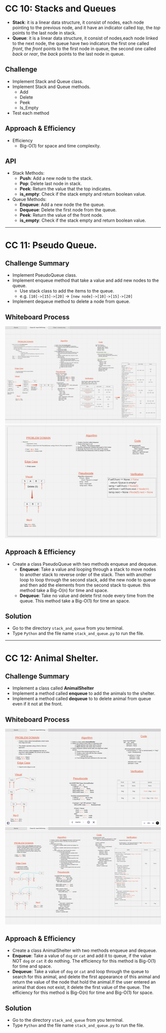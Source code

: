 
# **CC 10**: Stacks and Queues
<!-- Short summary or background information -->
  - **Stack**: it is a linear data structure, it consist of nodes, each node pointing to the previous node, and it have an indicator called _top_, the _top_ points to the last node in stack.
  - **Queue**:  it is a linear data structure, it consist of nodes,each node linked to the next node, the queue have two indicators the first one called _front_, the _front_ points to the first node in queue, the second one called _back_ or _rear_, the _back_ points to the last node in queue.

## Challenge
<!-- Description of the challenge -->
 - Implement Stack and Queue class.
 - Implement Stack and Queue methods.
   - Add
   - Delete
   - Peek
   - Is_Empty
 - Test each method

## Approach & Efficiency
<!-- What approach did you take? Why? What is the Big O space/time for this approach? -->
  - Efficiency
    - Big-O(1) for space and time complexity.

## API
<!-- Description of each method publicly available to your Stack and Queue-->
  - Stack Methods:
    - **Push**: Add a new node to the stack.
    - **Pop**: Delete last node in stack.
    - **Peek**: Return the value that the top indicates.
    - **is_empty**: Check if the stack empty and return boolean value.
  - Queue Methods:
    - **Enqueue**: Add a new node the the queue.
    - **Dequeue**: Delete the first node from the queue.
    - **Peek**: Return the value of the front node.
    - **is_empty**: Check if the stack empty and return boolean value.

---

# **CC 11**: Pseudo Queue.

## Challenge Summary
<!-- Description of the challenge -->
  - Implement PseudoQueue class.
  - Implement enqueue method that take a value and add new nodes to the queue.
    -  Use stack class to add the items to the queue.
    -  e.g. `[10]->[15]->[20]` -> `[new node]->[10]->[15]->[20]`
 -  Implement dequeue method to delete a node from queue.

## Whiteboard Process
<!-- Embedded whiteboard image -->
![Class and enqueue](../whiteboard/class_enqueue.png)
![dequeue](../whiteboard/dequeue_method.png)

## Approach & Efficiency
 - Create a class PseudoQueue with two methods enqueue and dequeue.
   - **Enqueue**: Take a value and looping through a stack to move nodes to another stack to reverse order of the stack. Then with another loop to loop through the second stack, add the new node to queue and then add the elements from the second stack to queue. this method take a Big-O(n) for time and space.
   - **Dequeue**: Take no value and delete first node every time from the queue. This method take a Big-O(1) for time an space.

## Solution
<!-- Show how to run your code, and examples of it in action -->
  - Go to the directory `stack_and_queue` from you terminal.
  - Type `Python` and the file name `stack_and_queue.py` to run the file.

---
# **CC 12**: Animal Shelter.

## Challenge Summary
<!-- Description of the challenge -->
  - Implement a class called **AnimalShelter**
  - Implement a method called **enqueue** to add the animals to the shelter.
  - Implement a method called **dequeue** to to delete animal from queue even if it not at the front. 

## Whiteboard Process
<!-- Embedded whiteboard image -->
![Enqueue and class implementation](./whiteboard/../../whiteboard/enqueue_animals.png)
![Dequeue implementation](./whiteboard/../../whiteboard/dequeue_animal.png)


## Approach & Efficiency
<!-- What approach did you take? Why? What is the Big O space/time for this approach? -->
  - Create a class AnimalShelter with two methods enqueue and dequeue.
   - **Enqueue**: Take a value of `dog` or `cat` and add it to queue, if the value NOT `dog` or `cat` it do nothing. The efficiency for this method is Big-O(1) for time and space.
   - **Dequeue**: Take a value of `dog` or `cat` and loop through the queue to search for this animal, and delete the first appearance of this animal and return the value of the node that hold the animal.If the user entered an animal that does not exist, it delete the first value of the queue. The efficiency for this method is Big-O(n) for time and Big-O(1) for space.

## Solution
<!-- Show how to run your code, and examples of it in action -->
  - Go to the directory `stack_and_queue` from you terminal.
  - Type `Python` and the file name `stack_and_queue.py` to run the file.